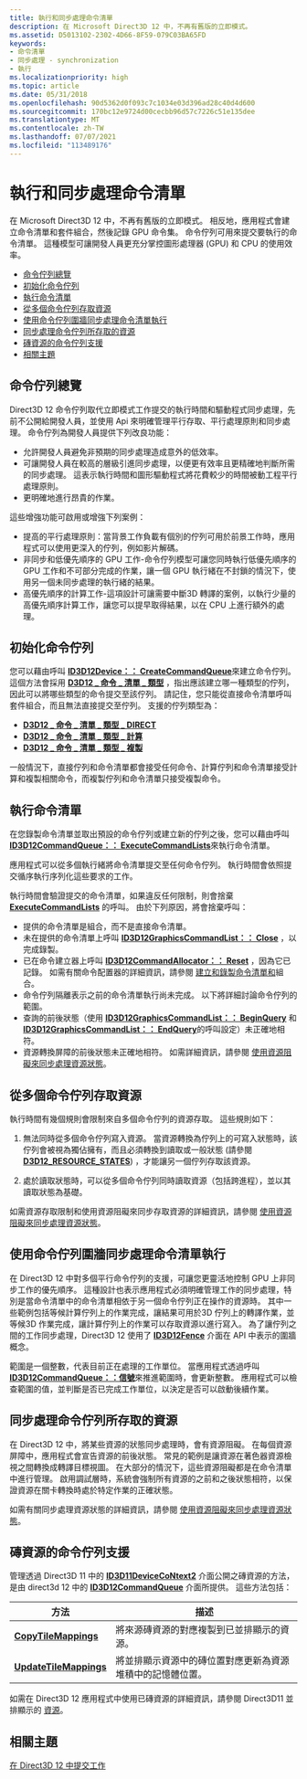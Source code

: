 ```yaml
---
title: 執行和同步處理命令清單
description: 在 Microsoft Direct3D 12 中，不再有舊版的立即模式。
ms.assetid: D5013102-2302-4D66-8F59-079C03BA65FD
keywords:
- 命令清單
- 同步處理 - synchronization
- 執行
ms.localizationpriority: high
ms.topic: article
ms.date: 05/31/2018
ms.openlocfilehash: 90d5362d0f093c7c1034e03d396ad28c40d4d600
ms.sourcegitcommit: 170bc12e9724d00cecbb96d57c7226c51e135dee
ms.translationtype: MT
ms.contentlocale: zh-TW
ms.lasthandoff: 07/07/2021
ms.locfileid: "113489176"
---
```

# <a name="executing-and-synchronizing-command-lists"></a>執行和同步處理命令清單

在 Microsoft Direct3D 12 中，不再有舊版的立即模式。 相反地，應用程式會建立命令清單和套件組合，然後記錄 GPU 命令集。 命令佇列可用來提交要執行的命令清單。 這種模型可讓開發人員更充分掌控圖形處理器 (GPU) 和 CPU 的使用效率。

-   [命令佇列總覽](#command-queue-overview)
-   [初始化命令佇列](#initializing-a-command-queue)
-   [執行命令清單](#executing-command-lists)
-   [從多個命令佇列存取資源](#accessing-resources-from-multiple-command-queues)
-   [使用命令佇列圍牆同步處理命令清單執行](#synchronizing-command-list-execution-using-command-queue-fences)
-   [同步處理命令佇列所存取的資源](#synchronizing-resources-accessed-by-command-queues)
-   [磚資源的命令佇列支援](#command-queue-support-for-tiled-resources)
-   [相關主題](#related-topics)

## <a name="command-queue-overview"></a>命令佇列總覽

Direct3D 12 命令佇列取代立即模式工作提交的執行時間和驅動程式同步處理，先前不公開給開發人員，並使用 Api 來明確管理平行存取、平行處理原則和同步處理。 命令佇列為開發人員提供下列改良功能：

-   允許開發人員避免非預期的同步處理造成意外的低效率。
-   可讓開發人員在較高的層級引進同步處理，以便更有效率且更精確地判斷所需的同步處理。 這表示執行時間和圖形驅動程式將花費較少的時間被動工程平行處理原則。
-   更明確地進行昂貴的作業。

這些增強功能可啟用或增強下列案例：

-   提高的平行處理原則：當背景工作負載有個別的佇列可用於前景工作時，應用程式可以使用更深入的佇列，例如影片解碼。
-   非同步和低優先順序的 GPU 工作-命令佇列模型可讓您同時執行低優先順序的 GPU 工作和不可部分完成的作業，讓一個 GPU 執行緒在不封鎖的情況下，使用另一個未同步處理的執行緒的結果。
-   高優先順序的計算工作-這項設計可讓需要中斷3D 轉譯的案例，以執行少量的高優先順序計算工作，讓您可以提早取得結果，以在 CPU 上進行額外的處理。

## <a name="initializing-a-command-queue"></a>初始化命令佇列

您可以藉由呼叫 [**ID3D12Device：： CreateCommandQueue**](/windows/desktop/api/d3d12/nf-d3d12-id3d12device-createcommandqueue)來建立命令佇列。 這個方法會採用 [**D3D12 \_ 命令 \_ 清單 \_ 類型**](/windows/desktop/api/d3d12/ne-d3d12-d3d12_command_list_type) ，指出應該建立哪一種類型的佇列，因此可以將哪些類型的命令提交至該佇列。 請記住，您只能從直接命令清單呼叫套件組合，而且無法直接提交至佇列。 支援的佇列類型為：

-   [**D3D12 \_ 命令 \_ 清單 \_ 類型 \_ DIRECT**](/windows/desktop/api/d3d12/ne-d3d12-d3d12_command_list_type)
-   [**D3D12 \_ 命令 \_ 清單 \_ 類型 \_ 計算**](/windows/desktop/api/d3d12/ne-d3d12-d3d12_command_list_type)
-   [**D3D12 \_ 命令 \_ 清單 \_ 類型 \_ 複製**](/windows/desktop/api/d3d12/ne-d3d12-d3d12_command_list_type)

一般情況下，直接佇列和命令清單都會接受任何命令、計算佇列和命令清單接受計算和複製相關命令，而複製佇列和命令清單只接受複製命令。

## <a name="executing-command-lists"></a>執行命令清單

在您錄製命令清單並取出預設的命令佇列或建立新的佇列之後，您可以藉由呼叫 [**ID3D12CommandQueue：： ExecuteCommandLists**](/windows/desktop/api/d3d12/nf-d3d12-id3d12commandqueue-executecommandlists)來執行命令清單。

應用程式可以從多個執行緒將命令清單提交至任何命令佇列。 執行時間會依照提交循序執行序列化這些要求的工作。

執行時間會驗證提交的命令清單，如果違反任何限制，則會捨棄 [**ExecuteCommandLists**](/windows/desktop/api/d3d12/nf-d3d12-id3d12commandqueue-executecommandlists) 的呼叫。 由於下列原因，將會捨棄呼叫：

-   提供的命令清單是組合，而不是直接命令清單。
-   未在提供的命令清單上呼叫 [**ID3D12GraphicsCommandList：： Close**](/windows/desktop/api/d3d12/nf-d3d12-id3d12graphicscommandlist-close) ，以完成錄製。
-   已在命令建立器上呼叫 [**ID3D12CommandAllocator：： Reset**](/windows/desktop/api/d3d12/nf-d3d12-id3d12commandallocator-reset) ，因為它已記錄。 如需有關命令配置器的詳細資訊，請參閱 [建立和錄製命令清單和](recording-command-lists-and-bundles.md)組合。
-   命令佇列隔離表示之前的命令清單執行尚未完成。 以下將詳細討論命令佇列的範圍。
-   查詢的前後狀態（使用 [**ID3D12GraphicsCommandList：： BeginQuery**](/windows/desktop/api/d3d12/nf-d3d12-id3d12graphicscommandlist-beginquery) 和 [**ID3D12GraphicsCommandList：： EndQuery**](/windows/desktop/api/d3d12/nf-d3d12-id3d12graphicscommandlist-endquery)的呼叫設定）未正確地相符。
-   資源轉換屏障的前後狀態未正確地相符。 如需詳細資訊，請參閱 [使用資源阻礙來同步處理資源狀態](using-resource-barriers-to-synchronize-resource-states-in-direct3d-12.md)。

## <a name="accessing-resources-from-multiple-command-queues"></a>從多個命令佇列存取資源

執行時間有幾個規則會限制來自多個命令佇列的資源存取。 這些規則如下：

1. 無法同時從多個命令佇列寫入資源。 當資源轉換為佇列上的可寫入狀態時，該佇列會被視為獨佔擁有，而且必須轉換到讀取或一般狀態 (請參閱 [**D3D12_RESOURCE_STATES**](/windows/desktop/api/d3d12/ne-d3d12-d3d12_resource_states)) ，才能讓另一個佇列存取該資源。

2. 處於讀取狀態時，可以從多個命令佇列同時讀取資源（包括跨進程），並以其讀取狀態為基礎。

如需資源存取限制和使用資源阻礙來同步存取資源的詳細資訊，請參閱 [使用資源阻礙來同步處理資源狀態](using-resource-barriers-to-synchronize-resource-states-in-direct3d-12.md)。

## <a name="synchronizing-command-list-execution-using-command-queue-fences"></a>使用命令佇列圍牆同步處理命令清單執行

在 Direct3D 12 中對多個平行命令佇列的支援，可讓您更靈活地控制 GPU 上非同步工作的優先順序。 這種設計也表示應用程式必須明確管理工作的同步處理，特別是當命令清單中的命令清單相依于另一個命令佇列正在操作的資源時。 其中一些範例包括等候計算佇列上的作業完成，讓結果可用於3D 佇列上的轉譯作業，並等候3D 作業完成，讓計算佇列上的作業可以存取資源以進行寫入。 為了讓佇列之間的工作同步處理，Direct3D 12 使用了 [**ID3D12Fence**](/windows/desktop/api/d3d12/nn-d3d12-id3d12fence) 介面在 API 中表示的圍牆概念。

範圍是一個整數，代表目前正在處理的工作單位。 當應用程式透過呼叫 [**ID3D12CommandQueue：：信號**](/windows/desktop/api/d3d12/nf-d3d12-id3d12commandqueue-signal)來推進範圍時，會更新整數。 應用程式可以檢查範圍的值，並判斷是否已完成工作單位，以決定是否可以啟動後續作業。

## <a name="synchronizing-resources-accessed-by-command-queues"></a>同步處理命令佇列所存取的資源

在 Direct3D 12 中，將某些資源的狀態同步處理時，會有資源阻礙。 在每個資源屏障中，應用程式會宣告資源的前後狀態。 常見的範例是讓資源在著色器資源檢視之間轉換成轉譯目標視圖。 在大部分的情況下，這些資源阻礙都是在命令清單中進行管理。 啟用調試層時，系統會強制所有資源的之前和之後狀態相符，以保證資源在關卡轉換時處於特定作業的正確狀態。

如需有關同步處理資源狀態的詳細資訊，請參閱 [使用資源阻礙來同步處理資源狀態](using-resource-barriers-to-synchronize-resource-states-in-direct3d-12.md)。

## <a name="command-queue-support-for-tiled-resources"></a>磚資源的命令佇列支援

管理透過 Direct3D 11 中的 [**ID3D11DeviceCoNtext2**](/windows/desktop/api/d3d11_2/nn-d3d11_2-id3d11devicecontext2) 介面公開之磚資源的方法，是由 direct3d 12 中的 [**ID3D12CommandQueue**](/windows/desktop/api/d3d12/nn-d3d12-id3d12commandqueue) 介面所提供。 這些方法包括：



| 方法                                                              | 描述                                                                                              |
|---------------------------------------------------------------------|----------------------------------------------------------------------------------------------------------|
| [**CopyTileMappings**](/windows/desktop/api/d3d12/nf-d3d12-id3d12commandqueue-copytilemappings)     | 將來源磚資源的對應複製到已並排顯示的資源。<br/>                 |
| [**UpdateTileMappings**](/windows/desktop/api/d3d12/nf-d3d12-id3d12commandqueue-updatetilemappings) | 將並排顯示資源中的磚位置對應更新為資源堆積中的記憶體位置。<br/> |



 

如需在 Direct3D 12 應用程式中使用已磚資源的詳細資訊，請參閱 Direct3D11 並排顯示的 [資源](/windows/desktop/direct3d11/tiled-resources)。

## <a name="related-topics"></a>相關主題

<dl> <dt>

[在 Direct3D 12 中提交工作](command-queues-and-command-lists.md)
</dt> </dl>

 


